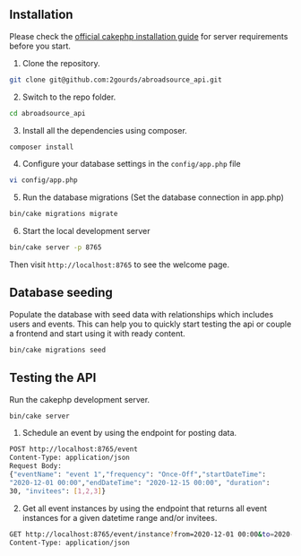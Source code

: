 
## Installation

Please check the [official cakephp installation guide](https://book.cakephp.org/3.0/en/installation.html) for server requirements before you start.

1. Clone the repository.

```bash
git clone git@github.com:2gourds/abroadsource_api.git
```

2. Switch to the repo folder.

```bash
cd abroadsource_api
```

3. Install all the dependencies using composer.

```bash
composer install
```

4. Configure your database settings in the `config/app.php` file

```bash
vi config/app.php
```

5. Run the database migrations (Set the database connection in app.php)

```bash
bin/cake migrations migrate
```

6. Start the local development server

```bash
bin/cake server -p 8765
```

Then visit `http://localhost:8765` to see the welcome page.

## Database seeding

Populate the database with seed data with relationships which includes users and events. This can help you to quickly start testing the api or couple a frontend and start using it with ready content.

```bash
bin/cake migrations seed
```

## Testing the API

Run the cakephp development server.

```bash
bin/cake server
```

1. Schedule an event by using the endpoint for posting data.

```bash
POST http://localhost:8765/event
Content-Type: application/json
Request Body:
{"eventName": "event 1","frequency": "Once-Off","startDateTime":
"2020-12-01 00:00","endDateTime": "2020-12-15 00:00", "duration":
30, "invitees": [1,2,3]}

```

2. Get all event instances by using the endpoint that returns all event instances for a given datetime range and/or invitees.

```bash
GET http://localhost:8765/event/instance?from=2020-12-01 00:00&to=2020-12-31 00:00&invitees=1,2
Content-Type: application/json
```
